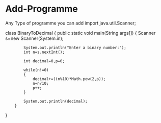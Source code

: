 # Add-Programme
Any Type of programme you can add
import java.util.Scanner;
 
class BinaryToDecimal
{
        public static void main(String args[])
        {
            Scanner s=new Scanner(System.in);
            
            System.out.println("Enter a binary number:");
            int n=s.nextInt();
            
            int decimal=0,p=0;
            
            while(n!=0)
            {
                decimal+=((n%10)*Math.pow(2,p));
                n=n/10;
                p++;
            }
            
            System.out.println(decimal);
        }
}
